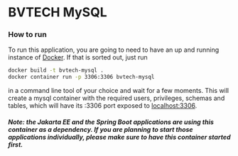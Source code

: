# BVTECH MySQL
### How to run
To run this application, you are going to need to have an up and running instance of [Docker](https://www.docker.com/products/docker-desktop).
If that is sorted out, just run
```bash
docker build -t bvtech-mysql .
docker container run -p 3306:3306 bvtech-mysql
```
in a command line tool of your choice and wait for a few moments. This will create a mysql container with the required users, privileges, schemas and tables, which will have its :3306 port exposed to [localhost:3306](http://localhost:3306/).
##### Note: the Jakarta EE and the Spring Boot applications are using this container as a dependency. If you are planning to start those applications individually, please make sure to have this container started first.
